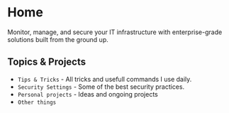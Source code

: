 
# Home

Monitor, manage, and secure your IT infrastructure with enterprise-grade solutions built from the ground up.

## Topics & Projects

* `Tips & Tricks` - All tricks and usefull commands I use daily.
* `Security Settings` - Some of the best security practices.
* `Personal projects` - Ideas and ongoing projects
* `Other things`
